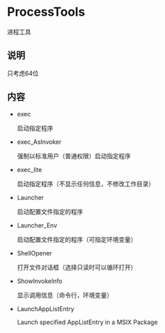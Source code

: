 # ProcessTools

进程工具

## 说明

只考虑64位

## 内容

* exec

    启动指定程序

* exec_AsInvoker

    强制以标准用户（普通权限）启动指定程序

* exec_lite

    启动指定程序（不显示任何信息，不修改工作目录）

* Launcher

    启动配置文件指定的程序

* Launcher_Env

    启动配置文件指定的程序（可指定环境变量）

* ShellOpener

    打开文件对话框（选择只读时可以循环打开）

* ShowInvokeInfo

    显示调用信息（命令行，环境变量）

* LaunchAppListEntry

    Launch specified AppListEntry in a MSIX Package
